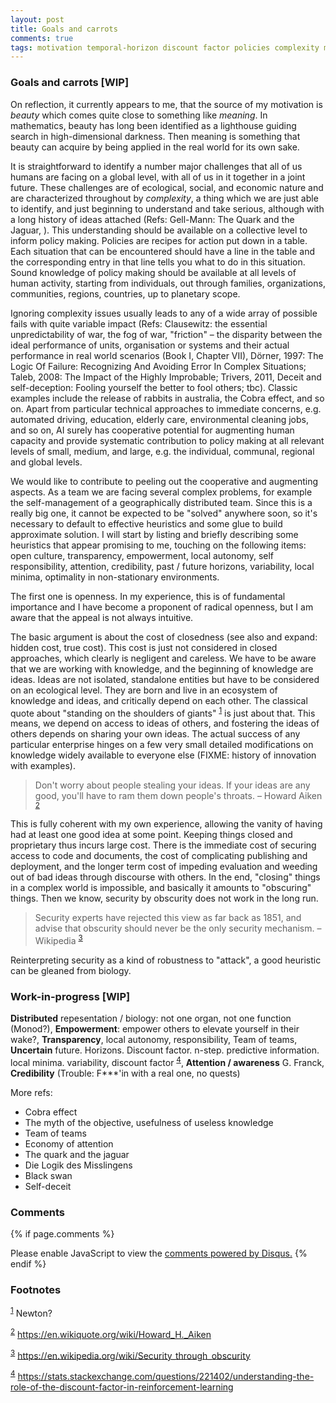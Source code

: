 ```yaml
---
layout: post
title: Goals and carrots
comments: true
tags: motivation temporal-horizon discount factor policies complexity management self-organization failure creativity open-culture
---
```


### Goals and carrots [WIP]

On reflection, it currently appears to me, that the source of my
motivation is *beauty* which comes quite close to something like
*meaning*. In mathematics, beauty has long been identified as a
lighthouse guiding search in high-dimensional darkness. Then meaning
is something that beauty can acquire by being applied in the real
world for its own sake.

It is straightforward to identify a number major challenges that all
of us humans are facing on a global level, with all of us in it
together in a joint future. These challenges are of ecological,
social, and economic nature and are characterized throughout by
*complexity*, a thing which we are just able to identify, and just
beginning to understand and take serious, although with a long history
of ideas attached (Refs: Gell-Mann: The Quark and the Jaguar, ). This
understanding should be available on a collective level to inform
policy making. Policies are recipes for action put down in a
table. Each situation that can be encountered should have a line in
the table and the corresponding entry in that line tells you what to
do in this situation. Sound knowledge of policy making should be
available at all levels of human activity, starting from individuals,
out through families, organizations, communities, regions, countries,
up to planetary scope.

Ignoring complexity issues usually leads to any of a wide array of
possible fails with quite variable impact (Refs: Clausewitz: the
essential unpredictability of war, the fog of war, "friction" – the
disparity between the ideal performance of units, organisation or
systems and their actual performance in real world scenarios (Book I,
Chapter VII), Dörner, 1997: The Logic Of Failure: Recognizing And
Avoiding Error In Complex Situations; Taleb, 2008: The Impact of the
Highly Improbable; Trivers, 2011, Deceit and self-deception: Fooling
yourself the better to fool others; tbc). Classic examples include the
release of rabbits in australia, the Cobra effect, and so on. Apart
from particular technical approaches to immediate concerns,
e.g. automated driving, education, elderly care, environmental
cleaning jobs, and so on, AI surely has cooperative potential for
augmenting human capacity and provide systematic contribution to
policy making at all relevant levels of small, medium, and large,
e.g. the individual, communal, regional and global levels.

We would like to contribute to peeling out the cooperative and
augmenting aspects. As a team we are facing several complex problems,
for example the self-management of a geographically distributed
team. Since this is a really big one, it cannot be expected to be
"solved" anywhere soon, so it's necessary to default to effective
heuristics and some glue to build approximate solution. I will start
by listing and briefly describing some heuristics that appear
promising to me, touching on the following items: open culture,
transparency, empowerment, local autonomy, self responsibility,
attention, credibility, past / future horizons, variability, local
minima, optimality in non-stationary environments.

The first one is openness. In my experience, this is of fundamental
importance and I have become a proponent of radical openness, but I am
aware that the appeal is not always intuitive.

The basic argument is about the cost of closedness (see also and
expand: hidden cost, true cost). This cost is just not considered in
closed approaches, which clearly is negligent and careless. We have to
be aware that we are working with knowledge, and the beginning of
knowledge are ideas. Ideas are not isolated, standalone entities but
have to be considered on an ecological level. They are born and live
in an ecosystem of knowledge and ideas, and critically depend on each
other. The classical quote about "standing on the shoulders of giants"
<sup><a id="fnr.1" class="footref" href="#fn.1">1</a></sup> is just
about that. This means, we depend on access to ideas of others, and
fostering the ideas of others depends on sharing your own ideas. The
actual success of any particular enterprise hinges on a few very small
detailed modifications on knowledge widely available to everyone else
(FIXME: history of innovation with examples).

> Don't worry about people stealing your ideas. If your ideas are any
> good, you'll have to ram them down people's throats. &#x2013; Howard
> Aiken <sup><a id="fnr.2" class="footref" href="#fn.2">2</a></sup>

This is fully coherent with my own experience, allowing the vanity of
having had at least one good idea at some point. Keeping things closed
and proprietary thus incurs large cost. There is the immediate cost of
securing access to code and documents, the cost of complicating
publishing and deployment, and the longer term cost of impeding
evaluation and weeding out of bad ideas through discourse with
others. In the end, "closing" things in a complex world is impossible,
and basically it amounts to "obscuring" things. Then we know, security
by obscurity does not work in the long run.

> Security experts have rejected this view as far back as 1851, and
> advise that obscurity should never be the only security mechanism. &#x2013;
> Wikipedia <sup><a id="fnr.3" class="footref" href="#fn.3">3</a></sup>

Reinterpreting security as a kind of robustness to "attack", a good
heuristic can be gleaned from biology.

### Work-in-progress [WIP]

**Distributed** repesentation / biology: not one organ, not one
function (Monod?), **Empowerment**: empower others to elevate yourself
in their wake?, **Transparency**, local autonomy, responsibility, Team
of teams, **Uncertain** future. Horizons. Discount
factor. n-step. predictive information. local minima. variability,
discount factor <sup><a id="fnr.4" class="footref"
href="#fn.4">4</a></sup>, **Attention / awareness** G. Franck,
**Credibility** (Trouble: F\*\*\*'in with a real one, no quests)

More refs:
-   Cobra effect
-   The myth of the objective, usefulness of useless knowledge
-   Team of teams
-   Economy of attention
-   The quark and the jaguar
-   Die Logik des Misslingens
-   Black swan
-   Self-deceit

### Comments

{% if page.comments %}
<div id="disqus_thread"></div>
<script>

/**
*  RECOMMENDED CONFIGURATION VARIABLES: EDIT AND UNCOMMENT THE SECTION BELOW TO INSERT DYNAMIC VALUES FROM YOUR PLATFORM OR CMS.
*  LEARN WHY DEFINING THESE VARIABLES IS IMPORTANT: https://disqus.com/admin/universalcode/#configuration-variables*/
/*
var disqus_config = function () {
this.page.url = PAGE_URL;  // Replace PAGE_URL with your page's canonical URL variable
this.page.identifier = PAGE_IDENTIFIER; // Replace PAGE_IDENTIFIER with your page's unique identifier variable
};
*/
(function() { // DON'T EDIT BELOW THIS LINE
var d = document, s = d.createElement('script');
s.src = '//x75.disqus.com/embed.js';
s.setAttribute('data-timestamp', +new Date());
(d.head || d.body).appendChild(s);
})();
</script>
<noscript>Please enable JavaScript to view the <a href="https://disqus.com/?ref_noscript">comments powered by Disqus.</a></noscript>
{% endif %}

### Footnotes

<sup><a id="fn.1" href="#fnr.1">1</a></sup> Newton?

<sup><a id="fn.2" href="#fnr.2">2</a></sup> <https://en.wikiquote.org/wiki/Howard_H._Aiken>

<sup><a id="fn.3" href="#fnr.3">3</a></sup> <https://en.wikipedia.org/wiki/Security_through_obscurity>

<sup><a id="fn.4" href="#fnr.4">4</a></sup> <https://stats.stackexchange.com/questions/221402/understanding-the-role-of-the-discount-factor-in-reinforcement-learning>
